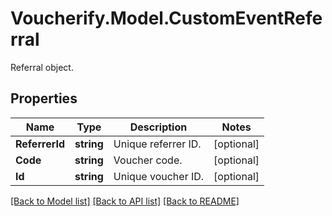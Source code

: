 # Voucherify.Model.CustomEventReferral
Referral object.

## Properties

Name | Type | Description | Notes
------------ | ------------- | ------------- | -------------
**ReferrerId** | **string** | Unique referrer ID. | [optional] 
**Code** | **string** | Voucher code. | [optional] 
**Id** | **string** | Unique voucher ID. | [optional] 

[[Back to Model list]](../../README.md#documentation-for-models) [[Back to API list]](../../README.md#documentation-for-api-endpoints) [[Back to README]](../../README.md)

